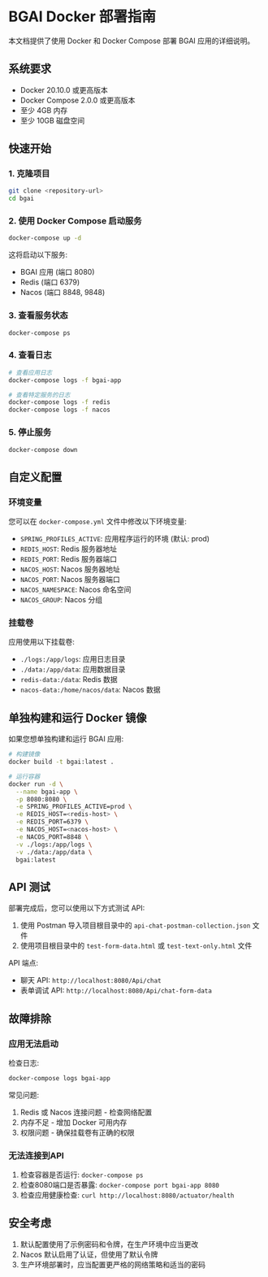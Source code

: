 # BGAI Docker 部署指南

本文档提供了使用 Docker 和 Docker Compose 部署 BGAI 应用的详细说明。

## 系统要求

- Docker 20.10.0 或更高版本
- Docker Compose 2.0.0 或更高版本
- 至少 4GB 内存
- 至少 10GB 磁盘空间

## 快速开始

### 1. 克隆项目

```bash
git clone <repository-url>
cd bgai
```

### 2. 使用 Docker Compose 启动服务

```bash
docker-compose up -d
```

这将启动以下服务:
- BGAI 应用 (端口 8080)
- Redis (端口 6379)
- Nacos (端口 8848, 9848)

### 3. 查看服务状态

```bash
docker-compose ps
```

### 4. 查看日志

```bash
# 查看应用日志
docker-compose logs -f bgai-app

# 查看特定服务的日志
docker-compose logs -f redis
docker-compose logs -f nacos
```

### 5. 停止服务

```bash
docker-compose down
```

## 自定义配置

### 环境变量

您可以在 `docker-compose.yml` 文件中修改以下环境变量:

- `SPRING_PROFILES_ACTIVE`: 应用程序运行的环境 (默认: prod)
- `REDIS_HOST`: Redis 服务器地址
- `REDIS_PORT`: Redis 服务器端口
- `NACOS_HOST`: Nacos 服务器地址
- `NACOS_PORT`: Nacos 服务器端口
- `NACOS_NAMESPACE`: Nacos 命名空间
- `NACOS_GROUP`: Nacos 分组

### 挂载卷

应用使用以下挂载卷:

- `./logs:/app/logs`: 应用日志目录
- `./data:/app/data`: 应用数据目录
- `redis-data:/data`: Redis 数据
- `nacos-data:/home/nacos/data`: Nacos 数据

## 单独构建和运行 Docker 镜像

如果您想单独构建和运行 BGAI 应用:

```bash
# 构建镜像
docker build -t bgai:latest .

# 运行容器
docker run -d \
  --name bgai-app \
  -p 8080:8080 \
  -e SPRING_PROFILES_ACTIVE=prod \
  -e REDIS_HOST=<redis-host> \
  -e REDIS_PORT=6379 \
  -e NACOS_HOST=<nacos-host> \
  -e NACOS_PORT=8848 \
  -v ./logs:/app/logs \
  -v ./data:/app/data \
  bgai:latest
```

## API 测试

部署完成后，您可以使用以下方式测试 API:

1. 使用 Postman 导入项目根目录中的 `api-chat-postman-collection.json` 文件
2. 使用项目根目录中的 `test-form-data.html` 或 `test-text-only.html` 文件

API 端点:
- 聊天 API: `http://localhost:8080/Api/chat`
- 表单调试 API: `http://localhost:8080/Api/chat-form-data`

## 故障排除

### 应用无法启动

检查日志:
```bash
docker-compose logs bgai-app
```

常见问题:
1. Redis 或 Nacos 连接问题 - 检查网络配置
2. 内存不足 - 增加 Docker 可用内存
3. 权限问题 - 确保挂载卷有正确的权限

### 无法连接到API

1. 检查容器是否运行: `docker-compose ps`
2. 检查8080端口是否暴露: `docker-compose port bgai-app 8080`
3. 检查应用健康检查: `curl http://localhost:8080/actuator/health`

## 安全考虑

1. 默认配置使用了示例密码和令牌，在生产环境中应当更改
2. Nacos 默认启用了认证，但使用了默认令牌
3. 生产环境部署时，应当配置更严格的网络策略和适当的密码 
